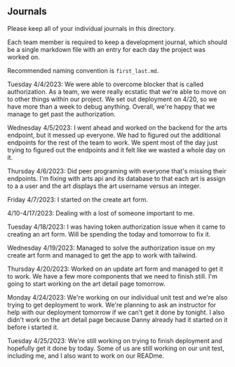 ## Journals

Please keep all of your individual journals in this directory.

Each team member is required to keep a development journal, which should be a single markdown file with an entry for each day the project was worked on.

Recommended naming convention is `first_last.md`.

Tuesday 4/4/2023:
We were able to overcome blocker that is called authorization. As a team, we were really ecstatic that we're able to move on to other things within our project. We set out deployment on 4/20, so we have more than a week to debug anything. Overall, we're happy that we manage to get past the authorization.

Wednesday 4/5/2023:
I went ahead and worked on the backend for the arts endpoint, but it messed up everyone. We had to figured out the additional endpoints for the rest of the team to work. We spent most of the day just trying to figured out the endpoints and it felt like we wasted a whole day on it.

Thursday 4/6/2023:
Did peer programing with everyone that's missing their endpoints. I'm fixing with arts api and its database to that each art is assign to a a user and the art displays the art username versus an integer.

Friday 4/7/2023:
I started on the create art form.

4/10-4/17/2023:
Dealing with a lost of someone important to me.

Tuesday 4/18/2023:
I was having token authorization issue when it came to creating an art form. Will be spending the today and tomorrow to fix it.

Wednesday 4/19/2023:
Managed to solve the authorization issue on my create art form and managed to get the app to work with tailwind.

Thursday 4/20/2023:
Worked on an update art form and managed to get it to work. We have a few more components that we need to finish still. I'm going to start working on the art detail page tomorrow.

Monday 4/24/2023:
We're working on our individual unit test and we're also trying to get deployment to work. We're planning to ask an instructor for help with our deployment tomorrow if we can't get it done by tonight. I also didn't work on the art detail page because Danny already had it started on it before i started it.

Tuesday 4/25/2023:
We're still working on trying to finish deployment and hopefully get it done by today. Some of us are still working on our unit test, including me, and I also want to work on our READme.
